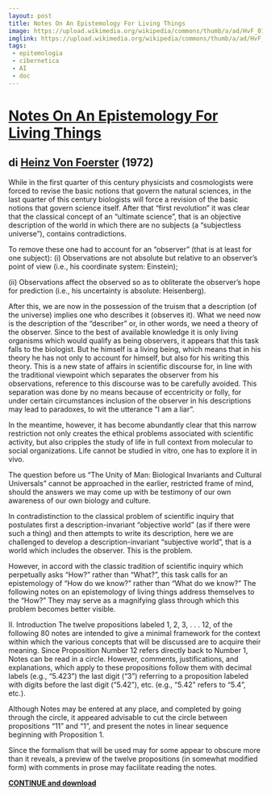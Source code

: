 ```yaml
---
layout: post
title: Notes On An Epistemology For Living Things
image: https://upload.wikimedia.org/wikipedia/commons/thumb/a/ad/HvF_01.jpg/486px-HvF_01.jpg
imglink: https://upload.wikimedia.org/wikipedia/commons/thumb/a/ad/HvF_01.jpg/486px-HvF_01.jpg
tags:
 - epitemologia
 - cibernetica
 - AI
 - doc
---
```


# [Notes On An Epistemology For Living Things](/public/doc/epistemology.pdf)

## di [Heinz Von Foerster](https://en.wikipedia.org/wiki/Heinz_von_Foerster) (1972)

While in the first quarter of this century physicists and cosmologists were forced to revise the basic notions that govern the natural sciences, in the last quarter of this century biologists will force a revision of the basic notions that govern science itself. After that “first revolution” it was clear that the classical concept of an “ultimate science”, that is an objective description of the world in which there are no subjects (a “subjectless universe”), contains contradictions.

To remove these one had to account for an “observer” (that is at least for one subject):
(i) Observations are not absolute but relative to an observer’s point of view (i.e., his
coordinate system: Einstein);

(ii) Observations affect the observed so as to obliterate the observer’s hope for prediction
(i.e., his uncertainty is absolute: Heisenberg).

After this, we are now in the possession of the truism that a description (of the universe) implies one who describes it (observes it). What we need now is the description of the “describer” or, in other words, we need a theory of the observer. Since to the best of available knowledge it is only living organisms which would qualify as being observers, it appears that this task falls to the biologist. But he himself is a living being, which means that in his theory he has not only to account for himself, but also for his writing this theory. This is a new state of affairs in scientific discourse for, in line with the traditional viewpoint which separates the observer from his observations, reference to this discourse was to be carefully avoided. This separation was done by no means because of eccentricity or folly, for under certain circumstances inclusion of the observer in his descriptions may lead to paradoxes, to wit the utterance “I am a liar”.

In the meantime, however, it has become abundantly clear that this narrow restriction not only creates the ethical problems associated with scientific activity, but also cripples the study of life in full context from molecular to social organizations. Life cannot be studied in vitro, one has to explore it in vivo.

The question before us “The Unity of Man: Biological Invariants and Cultural Universals” cannot be approached in the earlier, restricted frame of mind, should the answers we may come up with be testimony of our own awareness of our own biology and culture.

In contradistinction to the classical problem of scientific inquiry that postulates first a description-invariant “objective world” (as if there were such a thing) and then attempts to write its description, here we are challenged to develop a description-invariant “subjective world”, that is a world which includes the observer. This is the problem.

However, in accord with the classic tradition of scientific inquiry which perpetually asks “How?” rather than “What?”, this task calls for an epistemology of “How do we know?” rather than “What do we know?”
The following notes on an epistemology of living things address themselves to the “How?” They may serve as a magnifying glass through which this problem becomes better visible.


II. Introduction
The twelve propositions labeled 1, 2, 3, . . . 12, of the following 80 notes are intended to give a minimal framework for the context within which the various concepts that will be discussed are to acquire their meaning. Since Proposition Number 12 refers directly back to Number 1, Notes can be read in a circle. However, comments, justifications, and explanations, which apply to these propositions follow them with decimal labels (e.g., “5.423”) the last digit (“3”) referring to a proposition labeled with digits before the last digit (“5.42”),
etc. (e.g., “5.42” refers to “5.4”, etc.).

Although Notes may be entered at any place, and completed by going through the circle, it appeared advisable to cut the circle between propositions “11” and “1”, and present the notes in linear sequence beginning with Proposition 1.

Since the formalism that will be used may for some appear to obscure more than it reveals, a preview of the twelve propositions (in somewhat modified form) with comments in prose may facilitate reading the notes.

**[CONTINUE and download](/public/doc/epistemology.pdf)**